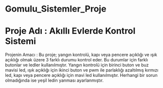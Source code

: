 # Gomulu_Sistemler_Proje
# Proje Adı : Akıllı Evlerde Kontrol Sistemi
Projenin Amacı : Bu proje; yangın kontrolü, kapı veya pencere açıklığı ve ışık açıklığı olmak üzere 3 farklı durumu kontrol eder. Bu durumlar için farklı butonlar ve ledler kullanılmıştır. Yangın kontrolü için birinci buton ve buz mavisi led, ışık açıklığı için ikinci buton ve pwm ile parlaklığı azaltılmış kırmızı led, kapı veya pencere açıklığı için mavi led kullanılmıştır. Herhangi bir sorun olmadığında ise yeşil ledin yanması ayarlanmıştır.
 

